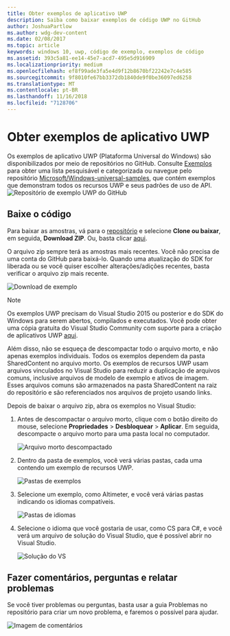 ```yaml
---
title: Obter exemplos de aplicativo UWP
description: Saiba como baixar exemplos de código UWP no GitHub
author: JoshuaPartlow
ms.author: wdg-dev-content
ms.date: 02/08/2017
ms.topic: article
keywords: windows 10, uwp, código de exemplo, exemplos de código
ms.assetid: 393c5a81-ee14-45e7-acd7-495e5d916909
ms.localizationpriority: medium
ms.openlocfilehash: ef8f99ade3fa5e4d9f12b8670bf22242e7c4e585
ms.sourcegitcommit: 9f8010fe67bb3372db1840de9f0be36097ed6258
ms.translationtype: MT
ms.contentlocale: pt-BR
ms.lasthandoff: 11/16/2018
ms.locfileid: "7128706"
---
```

# <a name="get-uwp-app-samples"></a>Obter exemplos de aplicativo UWP

Os exemplos de aplicativo UWP (Plataforma Universal do Windows) são disponibilizados por meio de repositórios no GitHub. Consulte [Exemplos](https://developer.microsoft.com/windows/samples "Amostras do Centro de Desenvolvimento") para obter uma lista pesquisável e categorizada ou navegue pelo repositório [Microsoft/Windows-universal-samples](https://github.com/Microsoft/Windows-universal-samples "repositório de exemplos de aplicativo da Plataforma Universal do Windows do GitHub"), que contém exemplos que demonstram todos os recursos UWP e seus padrões de uso de API.  
![Repositório de exemplo UWP do GitHub](images/GitHubUWPSamplesPage.png)

## <a name="download-the-code"></a>Baixe o código

Para baixar as amostras, vá para o [repositório](https://github.com/Microsoft/Windows-universal-samples "repositório de GitHub de amostras de aplicativo da Plataforma Universal do Windows") e selecione **Clone ou baixar**, em seguida, **Download ZIP**. Ou, basta clicar [aqui](https://github.com/Microsoft/Windows-universal-samples/archive/master.zip "zip de exemplos de aplicativos da Plataforma Universal do Windows download de arquivo").

O arquivo zip sempre terá as amostras mais recentes. Você não precisa de uma conta do GitHub para baixá-lo. Quando uma atualização do SDK for liberada ou se você quiser escolher alterações/adições recentes, basta verificar o arquivo zip mais recente.

![Download de exemplo](images/SamplesDownloadButton.png)


> [!NOTE]
> Os exemplos UWP precisam do Visual Studio 2015 ou posterior e do SDK do Windows para serem abertos, compilados e executados. Você pode obter uma cópia gratuita do Visual Studio Community com suporte para a criação de aplicativos UWP [aqui](http://go.microsoft.com/fwlink/p/?LinkID=280676 "downloads de ferramentas de desenvolvimento do Windows").  
>
> Além disso, não se esqueça de descompactar todo o arquivo morto, e não apenas exemplos individuais. Todos os exemplos dependem da pasta SharedContent no arquivo morto. Os exemplos de recursos UWP usam arquivos vinculados no Visual Studio para reduzir a duplicação de arquivos comuns, inclusive arquivos de modelo de exemplo e ativos de imagem. Esses arquivos comuns são armazenados na pasta SharedContent na raiz do repositório e são referenciados nos arquivos de projeto usando links.

Depois de baixar o arquivo zip, abra os exemplos no Visual Studio:

1.  Antes de descompactar o arquivo morto, clique com o botão direito do mouse, selecione **Propriedades** > **Desbloquear** > **Aplicar**. Em seguida, descompacte o arquivo morto para uma pasta local no computador.

    ![Arquivo morto descompactado](images/SamplesUnzip1.png)
2.  Dentro da pasta de exemplos, você verá várias pastas, cada uma contendo um exemplo de recursos UWP.

    ![Pastas de exemplos](images/SamplesUnzip2.png)

3.  Selecione um exemplo, como Altimeter, e você verá várias pastas indicando os idiomas compatíveis.

    ![Pastas de idiomas](images/SamplesUnzip3.png)

4.  Selecione o idioma que você gostaria de usar, como CS para C\#, e você verá um arquivo de solução do Visual Studio, que é possível abrir no Visual Studio.

    ![Solução do VS](images/SamplesUnzip4.png)

## <a name="give-feedback-ask-questions-and-report-issues"></a>Fazer comentários, perguntas e relatar problemas

Se você tiver problemas ou perguntas, basta usar a guia Problemas no repositório para criar um novo problema, e faremos o possível para ajudar.

![Imagem de comentários](images/GitHubUWPSamplesFeedback.png)
